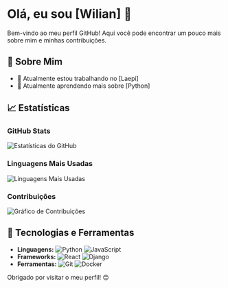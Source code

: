 # Olá, eu sou [Wilian] 👋

Bem-vindo ao meu perfil GitHub! Aqui você pode encontrar um pouco mais sobre mim e minhas contribuições.

## 🚀 Sobre Mim

- 🔭 Atualmente estou trabalhando no [Laepi]
- 🌱 Atualmente aprendendo mais sobre [Python]

## 📈 Estatísticas

### GitHub Stats

![Estatísticas do GitHub](https://github-readme-stats.vercel.app/api?username=wilian-wagner&show_icons=true&count_private=true&hide=prs&hide_title=true&theme=dark)

### Linguagens Mais Usadas

![Linguagens Mais Usadas](https://github-readme-stats.vercel.app/api/top-langs/?username=wilian-wagner&theme=dark&layout=compact)

### Contribuições

![Gráfico de Contribuições](https://github-readme-streak-stats.herokuapp.com/?user=wilian-wagner&theme=dark)

## 🔧 Tecnologias e Ferramentas

- **Linguagens:** ![Python](https://img.shields.io/badge/Python-3776AB?style=flat&logo=python&logoColor=white) ![JavaScript](https://img.shields.io/badge/JavaScript-F7DF1E?style=flat&logo=javascript&logoColor=black) 
- **Frameworks:** ![React](https://img.shields.io/badge/React-61DAFB?style=flat&logo=react&logoColor=black) ![Django](https://img.shields.io/badge/Django-092E20?style=flat&logo=django&logoColor=white)
- **Ferramentas:** ![Git](https://img.shields.io/badge/Git-F05032?style=flat&logo=git&logoColor=white) ![Docker](https://img.shields.io/badge/Docker-2496ED?style=flat&logo=docker&logoColor=white)


Obrigado por visitar o meu perfil! 😊

